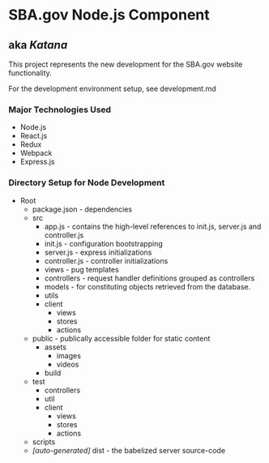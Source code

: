 #  SBA.gov Node.js Component
## aka *Katana*

This project represents the new development for the SBA.gov website functionality.

For the development environment setup, see development.md

### Major Technologies Used
* Node.js
* React.js
* Redux
* Webpack
* Express.js


### Directory Setup for Node Development

* Root
    * package.json - dependencies
    * src
        * app.js - contains the high-level references to init.js, server.js and controller.js
        * init.js - configuration bootstrapping
        * server.js - express initializations
        * controller.js - controller initializations
        * views - pug templates
        * controllers - request handler definitions grouped as controllers
        * models - for constituting objects retrieved from the database.
        * utils
        * client
            * views
            * stores
            * actions
    * public - publically accessible folder for static content
        * assets
            * images
            * videos
        * build
    * test
        * controllers
        * util
        * client
            * views
            * stores
            * actions
    * scripts
    * *[auto-generated]* dist - the babelized server source-code
